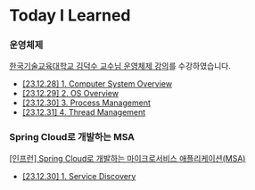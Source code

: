 # Today I Learned

### 운영체제

[한국기술교육대학교 김덕수 교수님 운영체제 강의](https://hpclab.tistory.com/1)를 수강하였습니다.

* [[23.12.28] 1. Computer System Overview](https://github.com/KodaHye/TIL/blob/main/%EC%9A%B4%EC%98%81%EC%B2%B4%EC%A0%9C/1.%20Computer%20System%20Overview.md)
* [[23.12.29] 2. OS Overview](https://github.com/KodaHye/TIL/blob/main/%EC%9A%B4%EC%98%81%EC%B2%B4%EC%A0%9C/2.%20OS%20Overview.md)
* [[23.12.30] 3. Process Management](https://github.com/KodaHye/TIL/blob/main/%EC%9A%B4%EC%98%81%EC%B2%B4%EC%A0%9C/3.%20Process%20Management.md)
* [[23.12.31] 4. Thread Management](https://github.com/KodaHye/TIL/blob/main/%EC%9A%B4%EC%98%81%EC%B2%B4%EC%A0%9C/4.%20Thread%20Management.md)

### Spring Cloud로 개발하는 MSA
[[인프런] Spring Cloud로 개발하는 마이크로서비스 애플리케이션(MSA)](https://www.inflearn.com/course/%EC%8A%A4%ED%94%84%EB%A7%81-%ED%81%B4%EB%9D%BC%EC%9A%B0%EB%93%9C-%EB%A7%88%EC%9D%B4%ED%81%AC%EB%A1%9C%EC%84%9C%EB%B9%84%EC%8A%A4/dashboard)
* [[23.12.30] 1. Service Discovery](https://github.com/KodaHye/TIL/blob/main/Spring%20Cloud%EB%A1%9C%20%EA%B0%9C%EB%B0%9C%ED%95%98%EB%8A%94%20MSA/1.%20Service%20Discovery.md)

